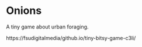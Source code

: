 # Onions

A tiny game about urban foraging.


https://fsudigitalmedia/github.io/tiny-bitsy-game-c3li/
